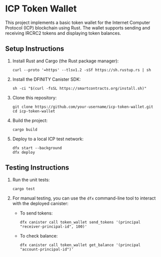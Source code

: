 # ICP Token Wallet

This project implements a basic token wallet for the Internet Computer Protocol (ICP) blockchain using Rust. The wallet supports sending and receiving IRCRC2 tokens and displaying token balances.

## Setup Instructions

1. Install Rust and Cargo (the Rust package manager):
   ```
   curl --proto '=https' --tlsv1.2 -sSf https://sh.rustup.rs | sh
   ```

2. Install the DFINITY Canister SDK:
   ```
   sh -ci "$(curl -fsSL https://smartcontracts.org/install.sh)"
   ```

3. Clone this repository:
   ```
   git clone https://github.com/your-username/icp-token-wallet.git
   cd icp-token-wallet
   ```

4. Build the project:
   ```
   cargo build
   ```

5. Deploy to a local ICP test network:
   ```
   dfx start --background
   dfx deploy
   ```

## Testing Instructions

1. Run the unit tests:
   ```
   cargo test
   ```

2. For manual testing, you can use the `dfx` command-line tool to interact with the deployed canister:

   - To send tokens:
     ```
     dfx canister call token_wallet send_tokens '(principal "receiver-principal-id", 100)'
     ```

   - To check balance:
     ```
     dfx canister call token_wallet get_balance '(principal "account-principal-id")'
     ```
     
